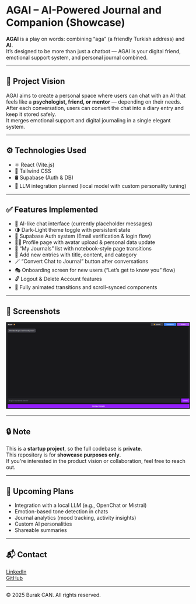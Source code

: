 # AGAI – AI-Powered Journal and Companion (Showcase)

**AGAI** is a play on words: combining “aga” (a friendly Turkish address) and **AI**.  
It’s designed to be more than just a chatbot — AGAI is your digital friend, emotional support system, and personal journal combined.

---

## 🧠 Project Vision

AGAI aims to create a personal space where users can chat with an AI that feels like a **psychologist, friend, or mentor** — depending on their needs. After each conversation, users can convert the chat into a diary entry and keep it stored safely.  
It merges emotional support and digital journaling in a single elegant system.

---

## ⚙️ Technologies Used

- ⚛️ React (Vite.js)
- 🎨 Tailwind CSS
- 🛢️ Supabase (Auth & DB)
- 🤖 LLM integration planned (local model with custom personality tuning)

---

## ✅ Features Implemented

- 💬 AI-like chat interface (currently placeholder messages)
- 🌗 Dark-Light theme toggle with persistent state
- 🔐 Supabase Auth system (Email verification & login flow)
- 🙍‍♂️ Profile page with avatar upload & personal data update
- 📔 “My Journals” list with notebook-style page transitions
- 📝 Add new entries with title, content, and category
- 🪄 “Convert Chat to Journal” button after conversations
- 🎭 Onboarding screen for new users (“Let’s get to know you” flow)
- 🔓 Logout & Delete Account features
- 🧩 Fully animated transitions and scroll-synced components

---

## 📸 Screenshots

![AGAI Chat Interface](./screenshot.png)

---

## 🔒 Note

This is a **startup project**, so the full codebase is **private**.  
This repository is for **showcase purposes only**.  
If you're interested in the product vision or collaboration, feel free to reach out.

---

## 🚧 Upcoming Plans

- Integration with a local LLM (e.g., OpenChat or Mistral)
- Emotion-based tone detection in chats
- Journal analytics (mood tracking, activity insights)
- Custom AI personalities
- Shareable summaries

---

## 📬 Contact

[LinkedIn](https://www.linkedin.com/in/burak-can-880569248/)  
[GitHub](https://github.com/BuraqJann)

---

© 2025 Burak CAN. All rights reserved.
